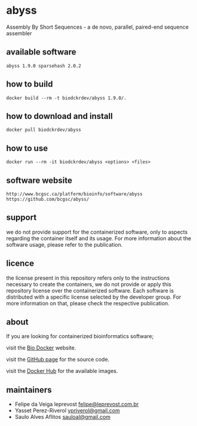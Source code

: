 abyss
=====
Assembly By Short Sequences - a de novo, parallel, paired-end sequence assembler


available software
--------
`
abyss 1.9.0
sparsehash 2.0.2
`


how to build
------------
`docker build --rm -t biodckrdev/abyss 1.9.0/.`


how to download and install
---------------------------
`docker pull biodckrdev/abyss`


how to use
------------
`docker run --rm -it biodckrdev/abyss <options> <files>`


software website
----------------
`
http://www.bcgsc.ca/platform/bioinfo/software/abyss
https://github.com/bcgsc/abyss/
`


support
-------
we do not provide support for the containerized software, only to aspects regarding the container itself
and its usage. For more information about the software usage, please refer to the publication.


licence
-------
the license present in this repository refers only to the instructions necessary to create the containers, we do not provide or apply this repository license over the containerized software. Each software is distributed with a specific license selected by the developer group. For more information on that, please check the respective publication.


about
-----
If you are looking for containerized bioinformatics software;

visit the [Bio Docker](http://biodocker.github.io "Bio Docker") website.

visit the [GitHub page](https://github.com/BioDocker/) for the source code.

visit the [Docker Hub](https://registry.hub.docker.com/repos/biodckr/) for the available images.


maintainers
-----------
* Felipe da Veiga leprevost <felipe@leprevost.com.br>
* Yasset Perez-Riverol <ypriverol@gmail.com>
* Saulo Alves Aflitos <sauloal@gmail.com>
